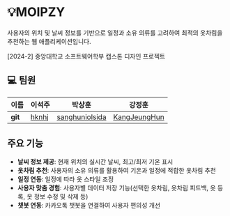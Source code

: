 # 💡MOIPZY
사용자의 위치 및 날씨 정보를 기반으로 일정과 소유 의류를 고려하여 최적의 옷차림을 추천하는 웹 애플리케이션입니다.


[2024-2] 중앙대학교 소프트웨어학부 캡스톤 디자인 프로젝트

## 💻 팀원

| 이름    | 이석주                                        | 박상훈                            | 강정훈                           |
| ------- | --------------------------------------------- | --------------------------------- | ------------------------------- |
| **git** | [hknhj](https://github.com/hknhj) | [sanghuniolsida](https://github.com/sanghuniolsida) | [KangJeungHun](https://github.com/KangJeungHun)   |

## 주요 기능
- **날씨 정보 제공**: 현재 위치의 실시간 날씨, 최고/최저 기온 표시
- **옷차림 추천**: 사용자의 소유 의류를 활용하여 기온과 일정에 적합한 옷차림 추천
- **일정 연동**: 일정에 따라 옷 스타일 조정
- **사용자 맞춤 경험**: 사용자별 데이터 저장 기능(선택한 옷차림, 옷차림 피드백, 옷 등록, 옷 정보 수정 및 삭제 등)
- **챗봇 연동**: 카카오톡 챗봇을 연결하여 사용자 편의성 개선
